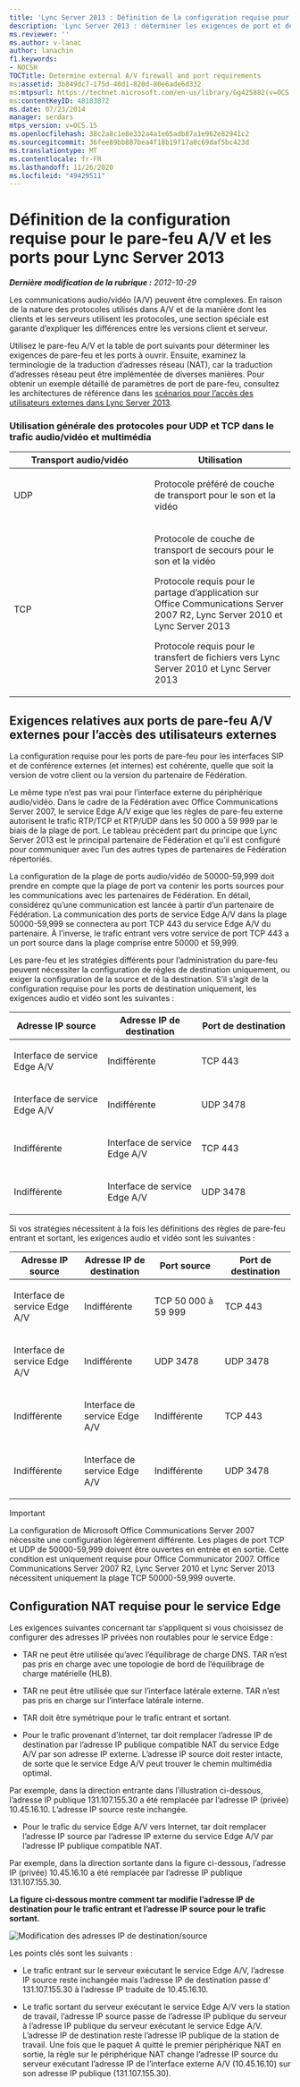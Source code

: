 ```yaml
---
title: 'Lync Server 2013 : Définition de la configuration requise pour le pare-feu A/V et les ports'
description: 'Lync Server 2013 : déterminer les exigences de port et de pare-feu A/V externes'
ms.reviewer: ''
ms.author: v-lanac
author: lanachin
f1.keywords:
- NOCSH
TOCTitle: Determine external A/V firewall and port requirements
ms:assetid: 3b849dc7-175d-40d1-820d-80e6ade6d332
ms:mtpsurl: https://technet.microsoft.com/en-us/library/Gg425882(v=OCS.15)
ms:contentKeyID: 48183872
ms.date: 07/23/2014
manager: serdars
mtps_version: v=OCS.15
ms.openlocfilehash: 38c2a8c1e8e332a4a1e65adb87a1e962e82941c2
ms.sourcegitcommit: 36fee89bb887bea4f18b19f17a8c69daf5bc423d
ms.translationtype: MT
ms.contentlocale: fr-FR
ms.lasthandoff: 11/26/2020
ms.locfileid: "49429511"
---
```

# <a name="determine-external-av-firewall-and-port-requirements-for-lync-server-2013"></a>Définition de la configuration requise pour le pare-feu A/V et les ports pour Lync Server 2013

<div data-xmlns="http://www.w3.org/1999/xhtml">

<div class="topic" data-xmlns="http://www.w3.org/1999/xhtml" data-msxsl="urn:schemas-microsoft-com:xslt" data-cs="https://msdn.microsoft.com/">

<div data-asp="https://msdn2.microsoft.com/asp">



</div>

<div id="mainSection">

<div id="mainBody">

<span> </span>

_**Dernière modification de la rubrique :** 2012-10-29_

Les communications audio/vidéo (A/V) peuvent être complexes. En raison de la nature des protocoles utilisés dans A/V et de la manière dont les clients et les serveurs utilisent les protocoles, une section spéciale est garante d’expliquer les différences entre les versions client et serveur.

Utilisez le pare-feu A/V et la table de port suivants pour déterminer les exigences de pare-feu et les ports à ouvrir. Ensuite, examinez la terminologie de la traduction d’adresses réseau (NAT), car la traduction d’adresses réseau peut être implémentée de diverses manières. Pour obtenir un exemple détaillé de paramètres de port de pare-feu, consultez les architectures de référence dans les [scénarios pour l’accès des utilisateurs externes dans Lync Server 2013](lync-server-2013-scenarios-for-external-user-access.md).

### <a name="general-protocol-usage-for-udp-and-tcp-in-audiovideo-and-media-traffic"></a>Utilisation générale des protocoles pour UDP et TCP dans le trafic audio/vidéo et multimédia

<table>
<colgroup>
<col style="width: 50%" />
<col style="width: 50%" />
</colgroup>
<thead>
<tr class="header">
<th>Transport audio/vidéo</th>
<th>Utilisation</th>
</tr>
</thead>
<tbody>
<tr class="odd">
<td><p>UDP</p></td>
<td><p>Protocole préféré de couche de transport pour le son et la vidéo</p></td>
</tr>
<tr class="even">
<td><p>TCP</p></td>
<td><p>Protocole de couche de transport de secours pour le son et la vidéo</p>
<p>Protocole requis pour le partage d’application sur Office Communications Server 2007 R2, Lync Server 2010 et Lync Server 2013</p>
<p>Protocole requis pour le transfert de fichiers vers Lync Server 2010 et Lync Server 2013</p></td>
</tr>
</tbody>
</table>


<div>

## <a name="external-av-firewall-port-requirements-for-external-user-access"></a>Exigences relatives aux ports de pare-feu A/V externes pour l’accès des utilisateurs externes

La configuration requise pour les ports de pare-feu pour les interfaces SIP et de conférence externes (et internes) est cohérente, quelle que soit la version de votre client ou la version du partenaire de Fédération.

Le même type n’est pas vrai pour l’interface externe du périphérique audio/vidéo. Dans le cadre de la Fédération avec Office Communications Server 2007, le service Edge A/V exige que les règles de pare-feu externe autorisent le trafic RTP/TCP et RTP/UDP dans les 50 000 à 59 999 par le biais de la plage de port. Le tableau précédent part du principe que Lync Server 2013 est le principal partenaire de Fédération et qu’il est configuré pour communiquer avec l’un des autres types de partenaires de Fédération répertoriés.

La configuration de la plage de ports audio/vidéo de 50000-59,999 doit prendre en compte que la plage de port va contenir les ports sources pour les communications avec les partenaires de Fédération. En détail, considérez qu’une communication est lancée à partir d’un partenaire de Fédération. La communication des ports de service Edge A/V dans la plage 50000-59,999 se connectera au port TCP 443 du service Edge A/V du partenaire. À l’inverse, le trafic entrant vers votre service de port TCP 443 a un port source dans la plage comprise entre 50000 et 59,999.

Les pare-feu et les stratégies différents pour l’administration du pare-feu peuvent nécessiter la configuration de règles de destination uniquement, ou exiger la configuration de la source et de la destination. S’il s’agit de la configuration requise pour les ports de destination uniquement, les exigences audio et vidéo sont les suivantes :


<table>
<colgroup>
<col style="width: 33%" />
<col style="width: 33%" />
<col style="width: 33%" />
</colgroup>
<thead>
<tr class="header">
<th>Adresse IP source</th>
<th>Adresse IP de destination</th>
<th>Port de destination</th>
</tr>
</thead>
<tbody>
<tr class="odd">
<td><p>Interface de service Edge A/V</p></td>
<td><p>Indifférente</p></td>
<td><p>TCP 443</p></td>
</tr>
<tr class="even">
<td><p>Interface de service Edge A/V</p></td>
<td><p>Indifférente</p></td>
<td><p>UDP 3478</p></td>
</tr>
<tr class="odd">
<td><p>Indifférente</p></td>
<td><p>Interface de service Edge A/V</p></td>
<td><p>TCP 443</p></td>
</tr>
<tr class="even">
<td><p>Indifférente</p></td>
<td><p>Interface de service Edge A/V</p></td>
<td><p>UDP 3478</p></td>
</tr>
</tbody>
</table>


Si vos stratégies nécessitent à la fois les définitions des règles de pare-feu entrant et sortant, les exigences audio et vidéo sont les suivantes :


<table>
<colgroup>
<col style="width: 25%" />
<col style="width: 25%" />
<col style="width: 25%" />
<col style="width: 25%" />
</colgroup>
<thead>
<tr class="header">
<th>Adresse IP source</th>
<th>Adresse IP de destination</th>
<th>Port source</th>
<th>Port de destination</th>
</tr>
</thead>
<tbody>
<tr class="odd">
<td><p>Interface de service Edge A/V</p></td>
<td><p>Indifférente</p></td>
<td><p>TCP 50 000 à 59 999</p></td>
<td><p>TCP 443</p></td>
</tr>
<tr class="even">
<td><p>Interface de service Edge A/V</p></td>
<td><p>Indifférente</p></td>
<td><p>UDP 3478</p></td>
<td><p>UDP 3478</p></td>
</tr>
<tr class="odd">
<td><p>Indifférente</p></td>
<td><p>Interface de service Edge A/V</p></td>
<td><p>Indifférente</p></td>
<td><p>TCP 443</p></td>
</tr>
<tr class="even">
<td><p>Indifférente</p></td>
<td><p>Interface de service Edge A/V</p></td>
<td><p>Indifférente</p></td>
<td><p>UDP 3478</p></td>
</tr>
</tbody>
</table>


<div>


> [!IMPORTANT]  
> La configuration de Microsoft Office Communications Server 2007 nécessite une configuration légèrement différente. Les plages de port TCP et UDP de 50000-59,999 doivent être ouvertes en entrée et en sortie. Cette condition est uniquement requise pour Office Communicator 2007. Office Communications Server 2007 R2, Lync Server 2010 et Lync Server 2013 nécessitent uniquement la plage TCP 50000-59,999 ouverte.



</div>

</div>

<div>

## <a name="nat-requirements-for-the-edge-service"></a>Configuration NAT requise pour le service Edge

Les exigences suivantes concernant tar s’appliquent si vous choisissez de configurer des adresses IP privées non routables pour le service Edge :

  - TAR ne peut être utilisée qu’avec l’équilibrage de charge DNS. TAR n’est pas pris en charge avec une topologie de bord de l’équilibrage de charge matérielle (HLB).

  - TAR ne peut être utilisée que sur l’interface latérale externe. TAR n’est pas pris en charge sur l’interface latérale interne.

  - TAR doit être symétrique pour le trafic entrant et sortant.
    
  - Pour le trafic provenant d’Internet, tar doit remplacer l’adresse IP de destination par l’adresse IP publique compatible NAT du service Edge A/V par son adresse IP externe. L’adresse IP source doit rester intacte, de sorte que le service Edge A/V peut trouver le chemin multimédia optimal.
  
  Par exemple, dans la direction entrante dans l’illustration ci-dessous, l’adresse IP publique 131.107.155.30 a été remplacée par l’adresse IP (privée) 10.45.16.10. L’adresse IP source reste inchangée.
  
  - Pour le trafic du service Edge A/V vers Internet, tar doit remplacer l’adresse IP source par l’adresse IP externe du service Edge A/V par l’adresse IP publique compatible NAT.

Par exemple, dans la direction sortante dans la figure ci-dessous, l’adresse IP (privée) 10.45.16.10 a été remplacée par l’adresse IP publique 131.107.155.30.

**La figure ci-dessous montre comment tar modifie l’adresse IP de destination pour le trafic entrant et l’adresse IP source pour le trafic sortant.**

![Modification des adresses IP de destination/source](images/Gg425882.0fee7ec5-4cb8-4aff-9164-e7fbab73336d(OCS.15).jpg "Modification des adresses IP de destination/source")

Les points clés sont les suivants :

  - Le trafic entrant sur le serveur exécutant le service Edge A/V, l’adresse IP source reste inchangée mais l’adresse IP de destination passe d' 131.107.155.30 à l’adresse IP traduite de 10.45.16.10.

  - Le trafic sortant du serveur exécutant le service Edge A/V vers la station de travail, l’adresse IP source passe de l’adresse IP publique du serveur à l’adresse IP publique du serveur exécutant le service Edge A/V. L’adresse IP de destination reste l’adresse IP publique de la station de travail. Une fois que le paquet A quitté le premier périphérique NAT en sortie, la règle sur le périphérique NAT change l’adresse IP source du serveur exécutant l’adresse IP de l’interface externe A/V (10.45.16.10) sur son adresse IP publique (131.107.155.30).

</div>

</div>

<span> </span>

</div>

</div>

</div>

